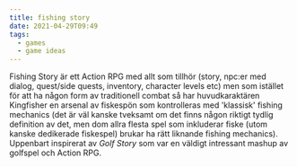 ```yaml
---
title: fishing story
date: 2021-04-29T09:49
tags: 
  - games
  - game ideas
---
```


Fishing Story är ett Action RPG med allt som tillhör (story, npc:er med dialog,
quest/side quests, inventory, character levels etc) men som istället för att ha
någon form av traditionell combat så har huvudkaraktären Kingfisher en arsenal
av fiskespön som kontrolleras med 'klassisk' fishing mechanics (det är väl
kanske tveksamt om det finns någon riktigt tydlig definition av det, men dom
allra flesta spel som inkluderar fiske (utom kanske dedikerade fiskespel) brukar
ha rätt liknande fishing mechanics). Uppenbart inspirerat av _Golf Story_ som var
en väldigt intressant mashup av golfspel och Action RPG.
